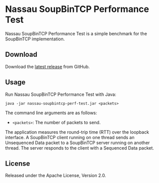Nassau SoupBinTCP Performance Test
==================================

Nassau SoupBinTCP Performance Test is a simple benchmark for the SoupBinTCP
implementation.


Download
--------

Download the [latest release][] from GitHub.

  [latest release]: https://github.com/paritytrading/nassau/releases/latest


Usage
-----

Run Nassau SoupBinTCP Performance Test with Java:

    java -jar nassau-soupbintcp-perf-test.jar <packets>

The command line arguments are as follows:

- `<packets>`: The number of packets to send.

The application measures the round-trip time (RTT) over the loopback
interface. A SoupBinTCP client running on one thread sends an Unsequenced
Data packet to a SoupBinTCP server running on another thread. The server
responds to the client with a Sequenced Data packet.


License
-------

Released under the Apache License, Version 2.0.
